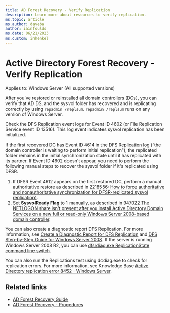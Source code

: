 ```yaml
---
title: AD Forest Recovery - Verify Replication
description: Learn more about resources to verify replication.
ms.topic: article
ms.author: daveba
author: iainfoulds
ms.date: 06/21/2023
ms.custom: inhenkel
---
```


# Active Directory Forest Recovery - Verify Replication

Applies to: Windows Server (All supported versions)

After you've restored or reinstalled all domain controllers (DCs), you can verify that AD DS, and the sysvol folder has recovered and is replicating correctly by using `repadmin /replsum`. `repadmin /replsum` runs on any version of Windows Server.

<!--
> [!TIP]
> You can also download and run the [Active Directory Replication Status Tool](https://www.microsoft.com/download/details.aspx?id=30005) (ADReplStatus), a free tool that monitors replication status of DCs and reports errors. ADReplStatus requires .NET Framework 4, which will be installed if it isn't already present.
-->

Check the DFS Replication event logs for Event ID 4602 (or File Replication Service event ID 13516). This log event indicates sysvol replication has been initialized.

If the first recovered DC has Event ID 4614 in the DFS Replication log (“the domain controller is waiting to perform initial replication"), the replicated folder remains in the initial synchronization state until it has replicated with its partner. If Event ID 4602 doesn't appear, you need to perform the following manual steps to recover the sysvol folder if it's replicated using DFSR.

1. If DFSR Event 4612 appears on the first restored DC, perform a manual authoritative restore as described in [2218556: How to force authoritative and nonauthoritative synchronization for DFSR-replicated sysvol replication)](https://support.microsoft.com/kb/2218556).
1. Set **SysvolReady Flag** to 1 manually, as described in [947022 The NETLOGON share isn't present after you install Active Directory Domain Services on a new full or read-only Windows Server 2008-based domain controller](https://support.microsoft.com/kb/947022).

You can also create a diagnostic report DFS Replication. For more information, see [Create a Diagnostic Report for DFS Replication](/previous-versions/windows/it-pro/windows-server-2008-R2-and-2008/cc754227(v=ws.11)) and [DFS Step-by-Step Guide for Windows Server 2008](/previous-versions/windows/it-pro/windows-server-2008-R2-and-2008/cc754227(v=ws.11)). If the server is running Windows Server 2008 R2, you can use [dfsrdiag.exe ReplicationState command line switch](/previous-versions/windows/it-pro/windows-server-2008-R2-and-2008/cc754227(v=ws.11)).

You can also run the Replications test using dcdiag.exe to check for replication errors. For more information, see Knowledge Base [Active Directory replication error 8452 - Windows Server](/troubleshoot/windows-server/identity/replication-error-8452).

## Related links

- [AD Forest Recovery Guide](AD-Forest-Recovery-Guide.md)
- [AD Forest Recovery - Procedures](AD-Forest-Recovery-Procedures.md)